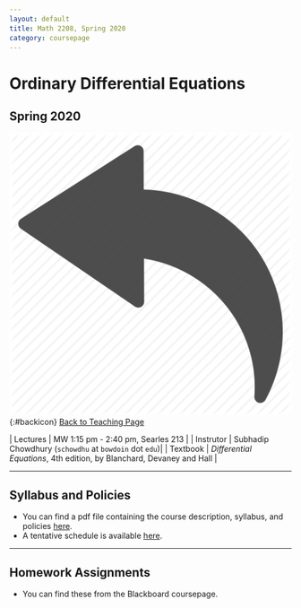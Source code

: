 ```yaml
---
layout: default
title: Math 2208, Spring 2020
category: coursepage
---
```


# Ordinary Differential Equations
## Spring 2020
<div class="backlink">
 
  ![Back](/resources/back.png){:#backicon} [Back to Teaching Page](/teaching/courses) 
</div>  

|  Lectures  | MW	1:15 pm - 2:40 pm, Searles 213 |
|  Instrutor | Subhadip Chowdhury (`schowdhu` at `bowdoin` dot `edu`)|
|  Textbook | _Differential Equations_, 4th edition, by Blanchard, Devaney and Hall |


---
## Syllabus and Policies 

+ You can find a pdf file containing the course description, syllabus, and policies [here](Spring2020_2208_Syllabus.pdf). 
+ A tentative schedule is available [here](S2020.pdf).


---

## Homework Assignments

+ You can find these from the Blackboard coursepage.

